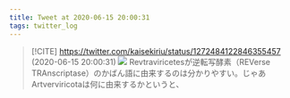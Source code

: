 ```yaml
---
title: Tweet at 2020-06-15 20:00:31
tags: twitter_log
---
```


> [!CITE] https://twitter.com/kaisekiriu/status/1272484122846355457 (2020-06-15 20:00:31)
> ![](https://twitter.com/kaisekiriu/status/1272484122846355457)
> Revtraviricetesが逆転写酵素（REVerse TRAnscriptase）のかばん語に由来するのは分かりやすい。じゃあArtverviricotaは何に由来するかというと、
